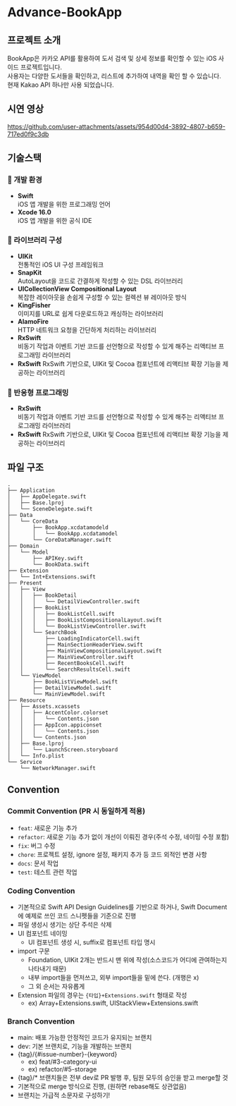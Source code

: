 # Advance-BookApp

## 프로젝트 소개

BookApp은 카카오 API를 활용하여 도서 검색 및 상세 정보를 확인할 수 있는 iOS 사이드 프로젝트입니다.  
사용자는 다양한 도서들을 확인하고, 리스트에 추가하여 내역을 확인 할 수 있습니다.  
현재 Kakao API 하나만 사용 되었습니다.

## 시연 영상
https://github.com/user-attachments/assets/954d00d4-3892-4807-b659-717ed0f9c3db

## 기술스택
### 📌 개발 환경
- **Swift**  
  iOS 앱 개발을 위한 프로그래밍 언어
- **Xcode 16.0**  
  iOS 앱 개발을 위한 공식 IDE

### 🎨 라이브러리 구성
- **UIKit**  
  전통적인 iOS UI 구성 프레임워크
- **SnapKit**  
  AutoLayout을 코드로 간결하게 작성할 수 있는 DSL 라이브러리
- **UICollectionView Compositional Layout**  
  복잡한 레이아웃을 손쉽게 구성할 수 있는 컬렉션 뷰 레이아웃 방식
- **KingFisher**  
  이미지를 URL로 쉽게 다운로드하고 캐싱하는 라이브러리
- **AlamoFire**  
   HTTP 네트워크 요청을 간단하게 처리하는 라이브러리
- **RxSwift**  
   비동기 작업과 이벤트 기반 코드를 선언형으로 작성할 수 있게 해주는 리액티브 프로그래밍 라이브러리
- **RxSwift**
   RxSwift 기반으로, UIKit 및 Cocoa 컴포넌트에 리액티브 확장 기능을 제공하는 라이브러리


### 🔄 반응형 프로그래밍
- **RxSwift**  
   비동기 작업과 이벤트 기반 코드를 선언형으로 작성할 수 있게 해주는 리액티브 프로그래밍 라이브러리
- **RxSwift**
   RxSwift 기반으로, UIKit 및 Cocoa 컴포넌트에 리액티브 확장 기능을 제공하는 라이브러리

## 파일 구조
```
.
├── Application
│   ├── AppDelegate.swift
│   ├── Base.lproj
│   └── SceneDelegate.swift
├── Data
│   └── CoreData
│       ├── BookApp.xcdatamodeld
│       │   └── BookApp.xcdatamodel
│       └── CoreDataManager.swift
├── Domain
│   └── Model
│       ├── APIKey.swift
│       └── BookData.swift
├── Extension
│   └── Int+Extensions.swift
├── Present
│   ├── View
│   │   ├── BookDetail
│   │   │   └── DetailViewController.swift
│   │   ├── BookList
│   │   │   ├── BookListCell.swift
│   │   │   ├── BookListCompositionalLayout.swift
│   │   │   └── BookListViewController.swift
│   │   └── SearchBook
│   │       ├── LoadingIndicatorCell.swift
│   │       ├── MainSectionHeaderView.swift
│   │       ├── MainViewCompositionalLayout.swift
│   │       ├── MainViewController.swift
│   │       ├── RecentBooksCell.swift
│   │       └── SearchResultsCell.swift
│   └── ViewModel
│       ├── BookListViewModel.swift
│       ├── DetailViewModel.swift
│       └── MainViewModel.swift
├── Resource
│   ├── Assets.xcassets
│   │   ├── AccentColor.colorset
│   │   │   └── Contents.json
│   │   ├── AppIcon.appiconset
│   │   │   └── Contents.json
│   │   └── Contents.json
│   ├── Base.lproj
│   │   └── LaunchScreen.storyboard
│   └── Info.plist
└── Service
    └── NetworkManager.swift
```


## Convention 
### Commit Convention (PR 시 동일하게 적용)
- `feat`: 새로운 기능 추가
- `refactor`: 새로운 기능 추가 없이 개선이 이뤄진 경우(주석 수정, 네이밍 수정 포함)
- `fix`: 버그 수정
- `chore`: 프로젝트 설정, ignore 설정, 패키지 추가 등 코드 외적인 변경 사항
- `docs`: 문서 작업
- `test`: 테스트 관련 작업

###  Coding Convention
- 기본적으로 Swift API Design Guidelines를 기반으로 하거나, Swift Document에 예제로 쓰인 코드 스니펫들을 기준으로 진행
- 파일 생성시 생기는 상단 주석은 삭제
- UI 컴포넌트 네이밍
    - UI 컴포넌트 생성 시, suffix로 컴포넌트 타입 명시
- import 구문
    - Foundation, UIKit 2개는 반드시 맨 위에 작성(소스코드가 어디에 관여하는지 나타내기 때문)
    - 내부 import들을 먼저쓰고, 외부 import들을 밑에 쓴다. (개행은 x)
    - 그 외 순서는 자유롭게
- Extension 파일의 경우는 `{타입}+Extensions.swift` 형태로 작성
    -   ex) Array+Extensions.swift, UIStackView+Extensions.swift

### Branch Convention
- main: 배포 가능한 안정적인 코드가 유지되는 브랜치
- dev: 기본 브랜치로, 기능을 개발하는 브랜치
- {tag}/{#issue-number}-{keyword}
    - ex) feat/#3-category-ui
    - ex) refactor/#5-storage
- {tag}/* 브랜치들은 전부 dev로 PR 발행 후, 팀원 모두의 승인을 받고 merge할 것
- 기본적으로 merge 방식으로 진행, (원하면 rebase해도 상관없음)
- 브랜치는 가급적 소문자로 구성하기!
